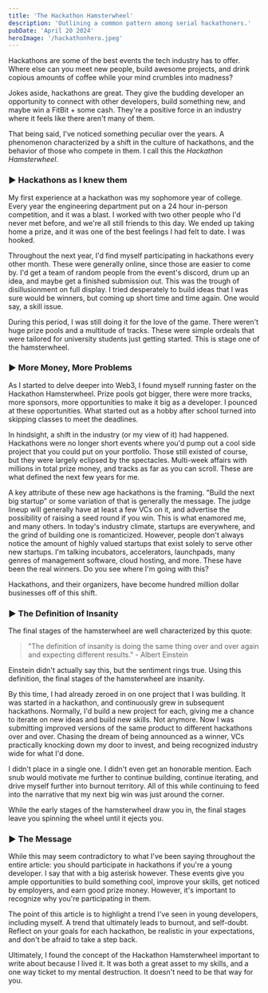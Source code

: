 ```yaml
---
title: 'The Hackathon Hamsterwheel'
description: 'Outlining a common pattern among serial hackathoners.'
pubDate: 'April 20 2024'
heroImage: '/hackathonhero.jpeg'
---
```


Hackathons are some of the best events the tech industry has to offer. Where else can you meet new people, build awesome projects, and drink copious amounts of coffee while your mind crumbles into madness?

Jokes aside, hackathons are great. They give the budding developer an opportunity to connect with other developers, build something new, and maybe win a FitBit + some cash. They're a positive force in an industry where it feels like there aren't many of them. 

That being said, I've noticed something peculiar over the years. A phenomenon characterized by a shift in the culture of hackathons, and the behavior of those who compete in them. I call this the *Hackathon Hamsterwheel*.

### ► Hackathons as I knew them

My first experience at a hackathon was my sophomore year of college. Every year the engineering department put on a 24 hour in-person competition, and it was a blast. I worked with two other people who I'd never met before, and we're all still friends to this day. We ended up taking home a prize, and it was one of the best feelings I had felt to date. I was hooked.

Throughout the next year, I'd find myself participating in hackathons every other month. These were generally online, since those are easier to come by. I'd get a team of random people from the event's discord, drum up an idea, and maybe get a finished submission out. This was the trough of disillusionment on full display. I tried desperately to build ideas that I was sure would be winners, but coming up short time and time again. One would say, a skill issue.

During this period, I was still doing it for the love of the game. There weren't huge prize pools and a multitude of tracks. These were simple ordeals that were tailored for university students just getting started. This is stage one of the hamsterwheel.

### ► More Money, More Problems

As I started to delve deeper into Web3, I found myself running faster on the Hackathon Hamsterwheel. Prize pools got bigger, there were more tracks, more sponsors, more opportunities to make it big as a developer. I pounced at these opportunities. What started out as a hobby after school turned into skipping classes to meet the deadlines. 

In hindsight, a shift in the industry (or my view of it) had happened. Hackathons were no longer short events where you'd pump out a cool side project that you could put on your portfolio. Those still existed of course, but they were largely eclipsed by the spectacles. Multi-week affairs with millions in total prize money, and tracks as far as you can scroll. These are what defined the next few years for me.

A key attribute of these new age hackathons is the framing. "Build the next big startup" or some variation of that is generally the message. The judge lineup will generally have at least a few VCs on it, and advertise the possibility of raising a seed round if you win. This is what enamored me, and many others. In today's industry climate, startups are everywhere, and the grind of building one is romanticized. However, people don't always notice the amount of highly valued startups that exist solely to serve other new startups. I'm talking incubators, accelerators, launchpads, many genres of management software, cloud hosting, and more. These have been the real winners. Do you see where I'm going with this?

Hackathons, and their organizers, have become hundred million dollar businesses off of this shift. 

### ► The Definition of Insanity

The final stages of the hamsterwheel are well characterized by this quote:

> "The definition of insanity is doing the same thing over and over again and expecting different results." - Albert Einstein

Einstein didn't actually say this, but the sentiment rings true. Using this definition, the final stages of the hamsterwheel are insanity.

By this time, I had already zeroed in on one project that I was building. It was started in a hackathon, and continuously grew in subsequent hackathons. Normally, I'd build a new project for each, giving me a chance to iterate on new ideas and build new skills. Not anymore. Now I was submitting improved versions of the same product to different hackathons over and over. Chasing the dream of being announced as a winner, VCs practically knocking down my door to invest, and being recognized industry wide for what I'd done. 

I didn't place in a single one. I didn't even get an honorable mention. Each snub would motivate me further to continue building, continue iterating, and drive myself further into burnout territory. All of this while continuing to feed into the narrative that my next big win was just around the corner.

While the early stages of the hamsterwheel draw you in, the final stages leave you spinning the wheel until it ejects you.

### ► The Message

While this may seem contradictory to what I've been saying throughout the entire article: you should participate in hackathons if you're a young developer. I say that with a big asterisk however. These events give you ample opportunities to build something cool, improve your skills, get noticed by employers, and earn good prize money. However, it's important to recognize why you're participating in them. 

The point of this article is to highlight a trend I've seen in young developers, including myself. A trend that ultimately leads to burnout, and self-doubt. Reflect on your goals for each hackathon, be realistic in your expectations, and don't be afraid to take a step back. 

Ultimately, I found the concept of the Hackathon Hamsterwheel important to write about because I lived it. It was both a great asset to my skills, and a one way ticket to my mental destruction. It doesn't need to be that way for you. 